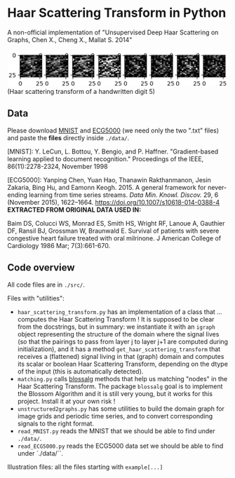 # Haar Scattering Transform in Python
A non-official implementation of "Unsupervised Deep Haar Scattering on Graphs, Chen X., Cheng X., Mallat S. 2014"

![](figures/MNIST_j=3.png)
(Haar scattering transform of a handwritten digit 5)

## Data

Please download [MNIST](http://yann.lecun.com/exdb/mnist/) and 
[ECG5000](http://www.timeseriesclassification.com/description.php?Dataset=ECG5000) (we need only the two ".txt" files)
and paste the **files** directly inside ``./data/``.

[MNIST]: Y. LeCun, L. Bottou, Y. Bengio, and P. Haffner. "Gradient-based learning applied to document recognition." Proceedings of the IEEE, 86(11):2278-2324, November 1998

[ECG5000]: Yanping Chen, Yuan Hao, Thanawin Rakthanmanon, Jesin Zakaria, Bing Hu, and Eamonn Keogh. 2015. A general framework for never-ending learning from time series streams. <i>Data Min. Knowl. Discov.</i> 29, 6 (November  2015), 1622–1664. https://doi.org/10.1007/s10618-014-0388-4
**EXTRACTED FROM ORIGINAL DATA USED IN:**

Baim DS, Colucci WS, Monrad ES, Smith HS, Wright RF, Lanoue A, Gauthier DF, Ransil BJ, Grossman W, Braunwald E. Survival of patients with severe congestive heart failure treated with oral milrinone. J American College of Cardiology 1986 Mar; 7(3):661-670.


## Code overview

All code files are in ```./src/```.

Files with "utilities":
- ``haar_scattering_transform.py`` has an implementation of a class that ... computes the Haar Scattering Transform !
It is supposed to be clear from the docstrings, but in summary: we instantiate it with an ``igraph`` object representing
the structure of the domain where the signal lives (so that the pairings to pass from layer j to layer j+1 are computed
during initialization), and it has a method ``get_haar_scattering_transform`` that receives a (flattened) signal living
in that (graph) domain and computes its scalar or boolean Haar Scattering Transform, depending on the dtype of the input
(this is automatically detected).
- ``matching.py`` calls [blossalg](https://github.com/nenb/blossalg) methods that help us matching "nodes" in the Haar 
Scattering Transform. The package ``blossalg`` goal is to implement the Blossom Algorithm and it is still very young, 
but it works for this project. Install it at your own risk ! 
- ``unstructured2graphs.py`` has some utilities to build the domain graph for image grids and periodic time series, and 
to convert corresponding signals to the right format.
- ``read_MNIST.py`` reads the MNIST that we should be able to find under ``./data/``.
- ``read_ECG5000.py`` reads the ECG5000 data set we should be able to find under `./data/``.

Illustration files: all the files starting with ``example[...]``